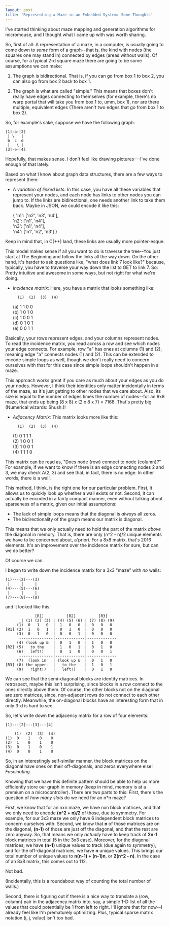 ```yaml
---
layout: post
title: 'Representing a Maze in an Embedded System: Some Thoughts'
---
```


I've started thinking about maze mapping and generation algorithms for
micromouse, and I thought what I came up with was worth sharing.

So, first of all: A representation of a maze, in a computer, is usually going to
come down to *some* form of a
[graph](http://en.wikipedia.org/wiki/Micromouse)--that is, the kind with nodes
(the squares one may stand in) connected by edges (areas without walls). Of
course, for a typical 2-d square maze there are going to be some assumptions we
can make:

1. The graph is bidirectional. That is, if you can go from box 1 to box 2, you
can also go from box 2 back to box 1.

2. The graph is what are called "simple." This means that boxes don't really
have edges connecting to themselves (for example, there's no warp portal that
will take you from box 1 to, umm, box 1), nor are there multiple, equivalent
edges (There aren't two edges that go from box 1 to box 2).

So, for example's sake, suppose we have the following graph:

    [1]-a-[2]  
     | \   |  
     b  c  d  
     |   \ |  
    [3]-e-[4]  

Hopefully, that makes sense. I don't feel like drawing pictures---I've done
enough of that lately.

Based on what I know about graph data structures, there are a few ways to
represent them:

* *A variation of linked lists:* In this case, you have all these variables that
represent your nodes, and each node has links to other nodes you can jump to.
If the links are bidirectional, one needs another link to take them back. Maybe
in JSON, we could encode it like this:

    { 'n1': ['n2', 'n3', 'n4'],  
      'n2': ['n1', 'n4'],  
      'n3': ['n1', 'n4'],  
      'n4': ['n1', 'n2', 'n3'] }  

Keep in mind that, in C(++) land, these links are usually more pointer-esque.

This model makes sense if all you want to do is traverse the tree--You just
start at The Beginning and follow the links all the way down.  On the other
hand, it's harder to ask questions like, "what does link 7 look like?" because,
typically, you have to traverse your way down the list to GET to link 7. So:
Pretty intuitive and awesome in some ways, but not right for what we're doing.

* *Incidence matrix:* Here, you have a matrix that looks something like:

        (1)  (2)  (3)  (4)  
    (a)  1    1    0    0  
    (b)  1    0    1    0  
    (c)  1    0    0    1  
    (d)  0    1    0    1  
    (e)  0    0    1    1  

Basically, your rows represent edges, and your columns represent nodes.  To read
the incidence matrix, you read across a row and see which nodes your edge
connects. For example, row "a" has ones at columns (1) and (2), meaning edge "a"
connects nodes (1) and (2). This can be extended to encode simple loops as well,
though we don't really need to concern ourselves with that for this case since simple
loops shouldn't happen in a maze.

This approach works great if you care as much about your edges as you do your
nodes. However, I think their identities only matter incidentally in terms of
the maze, as it's just getting to other nodes that we care about. Also, its size
is equal to the number of edges times the number of nodes--for an 8x8 maze, that
ends up being (8 x 8) x (2 x 8 x 7) = 7168. That's pretty big (Numerical
wizards: Shush.)!

* *Adjacency Matrix:* This matrix looks more like this:

        (1)  (2)  (3)  (4)  
    (1)  0    1    1    1  
    (2)  1    0    0    1  
    (3)  1    0    0    1  
    (4)  1    1    1    0  

This matrix can be read as, "Does node {row} connect to node {column}?" For
example, if we want to know if there is an edge connecting nodes 2 and 3, we
may check A(2, 3) and see that, in fact, there is no edge. In other words, there
is a wall.

This method, I think, is the right one for our particular problem. First, it
allows us to quickly look up whether a wall exists or not. Second, it can
actually be encoded in a fairly compact manner, even without talking about
sparseness of a matrix, given our initial assumptions:

* The lack of simple loops means that the diagonal is *always* all zeros.
* The bidirectionality of the graph means our matrix is diagonal.

This means that we only actually need to hold the part of the matrix *above*
the diagonal in memory. That is, there are only (n^2 - n)/2 unique elements
we have to be concerned about, a'priori.  For a 8x8 matrix, that's 2016
elements. It's an improvement over the incidence matrix for sure, but can we do
better?

Of course we can.

I began to write down the incidence matrix for a 3x3 "maze" with *no* walls:

    (1)---(2)---(3)  
     |     |     |  
    (4)---(5)---(6)  
     |     |     |  
    (7)---(8)---(9)  

and it looked like this:

                 [R1]          [R2]          [R3]  
          _| (1) (2) (3) | (4) (5) (6) | (7) (8) (9)  
         (1)  0   1   0  |  1   0   0  |  0   0   0  
    [R1] (2)  1   0   1  |  0   1   0  |  0   0   0  
         (3)  0   1   0  |  0   0   1  |  0   0   0  
          ---------------|-------------|-------------  
         (4) (look up &  |  0   1   0  |  1   0   0  
    [R2] (5)   to the    |  1   0   1  |  0   1   0  
         (6)   left!)    |  0   1   0  |  0   0   1  
          ---------------|-------------|-------------  
         (7)  (look in   | (look up &  |  0   1   0  
    [R3] (8) the upper-  |   to the    |  1   0   1  
         (9)   right!)   |   left!)    |  0   1   0  

We can see that the semi-diagonal blocks are identity matrices. In retrospect,
maybe this isn't surprising, since blocks in a row connect to the ones directly
above them.  Of course, the other blocks not on the diagonal are zero matrices,
since, non-adjacent rows do not connect to each other directly. Meanwhile, the 
on-diagonal blocks have an interesting form that in only 3-d is hard to see.

So, let's write down the adjacency matrix for a row of four elements:

    [1]---[2]---[3]---[4]  

        (1)  (2)  (3)  (4)  
    (1)  0    1    0    0  
    (2)  1    0    1    0  
    (3)  0    1    0    1  
    (4)  0    0    1    0  

So, in an interestingly self-similar manner, the block matrices on the diagonal
have ones on their off-diagonals, and zeros everywhere else! *Fascinating*.

Knowing that we have this definite pattern should be able to help us more
efficiently store our graph in memory (keep in mind, memory is at a premium on
a microcontroller). There are two parts to this:  First, there's the question
of *how many slots* do we need for an n*n maze?

First, we know that for an nxn maze, we have nxn block matrices, and that we
only need to encode **(n^2 + n)/2** of those, due to symmetry. For example, for our
3x3 maze we only have 6 independent block matrices to concern ourselves with.
Second, we know that **n** of those matrices are on the diagonal, **(n-1)** of those
are just off the diagonal, and that the rest are zero anyway. So, that means
we only *actually* have to keep track of **2n-1** block matrices in total (5 in the
3x3 case). Moreover, for the diagonal matrices, we have **(n-1)** unique values to
track (due again to symmetry), and for the off-diagonal matrices, we have **n**
unique values. This brings our total number of unique values to
**n(n-1) + (n-1)n**, or **2(n^2 - n)**.  In the case of an 8x8 matrix, this
comes out to 112.

Not bad.

(Incidentally, this is a roundabout way of counting the total number of walls.)

Second, there is figuring out if there is a nice way to translate a 
(row, column) pair in the adjacency matrix into, say, a simple 1-D list of all 
the values that could potentially be 1 from left to
right.  I'll ignore that for now--I already feel like I'm prematurely
optimizing. Plus, typical sparse matrix notation (i, j, value) isn't too bad.

